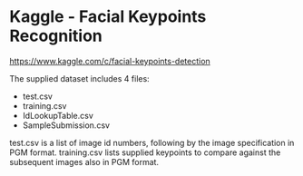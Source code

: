 Kaggle - Facial Keypoints Recognition
========================
https://www.kaggle.com/c/facial-keypoints-detection

The supplied dataset includes 4 files:
 - test.csv
 - training.csv
 - IdLookupTable.csv
 - SampleSubmission.csv

test.csv is a list of image id numbers, following by the image specification in PGM format.
training.csv lists supplied keypoints to compare against the subsequent images also in PGM format.

